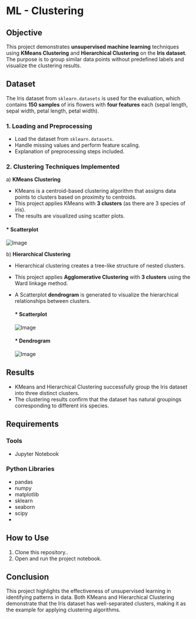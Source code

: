 # ML - Clustering   

## Objective
This project demonstrates **unsupervised machine learning** techniques using **KMeans Clustering** and **Hierarchical Clustering** on the **Iris dataset**. The purpose is to group similar data points without predefined labels and visualize the clustering results.  

## Dataset 
The Iris dataset from `sklearn.datasets` is used for the evaluation, which contains **150 samples** of iris flowers with **four features** each (sepal length, sepal width, petal length, petal width).  

### 1. Loading and Preprocessing
- Load the dataset from `sklearn.datasets`.
- Handle missing values and perform feature scaling.
- Explanation of preprocessing steps included.

### 2. **Clustering Techniques Implemented**  
a) **KMeans Clustering**  
   - KMeans is a centroid-based clustering algorithm that assigns data points to clusters based on proximity to centroids.  
   - This project applies KMeans with **3 clusters** (as there are 3 species of iris).  
   - The results are visualized using scatter plots.

#### * Scatterplot

  ![Image](https://github.com/user-attachments/assets/473cba8a-3b1f-49c0-ac37-d88e26c48dcb)

b) **Hierarchical Clustering**  
   - Hierarchical clustering creates a tree-like structure of nested clusters.  
   - This project applies **Agglomerative Clustering** with **3 clusters** using the Ward linkage method.  
   - A Scatterplot **dendrogram** is generated to visualize the hierarchical relationships between clusters.

     #### * Scatterplot
    
     ![Image](https://github.com/user-attachments/assets/c9f92354-d0df-465a-bf49-a6d14065cbfb)

     #### * Dendrogram
    
     ![Image](https://github.com/user-attachments/assets/6d466dd4-947b-449a-af8c-0300fd29795e)

## Results
- KMeans and Hierarchical Clustering successfully group the Iris dataset into three distinct clusters.
- The clustering results confirm that the dataset has natural groupings corresponding to different iris species.
  
## Requirements

### Tools
- Jupyter Notebook 

### Python Libraries
- pandas
- numpy
- matplotlib
- sklearn
- seaborn
- scipy
- 
## How to Use
1. Clone this repository..
2. Open and run the project notebook.

## Conclusion
This project highlights the effectiveness of unsupervised learning in identifying patterns in data. Both KMeans and Hierarchical Clustering demonstrate that the Iris dataset has well-separated clusters, making it as the example for applying clustering algorithms.
